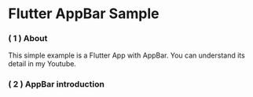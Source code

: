 # Flutter AppBar Sample

 ### **( 1 )  About**
 This simple example is a Flutter App with AppBar. You can understand its detail in my Youtube.
 
 ### **( 2 )  AppBar introduction**
